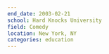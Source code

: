 ```yaml
---
end_date: 2003-02-21
school: Hard Knocks University
field: Comedy
location: New York, NY
categories: education
---
```


